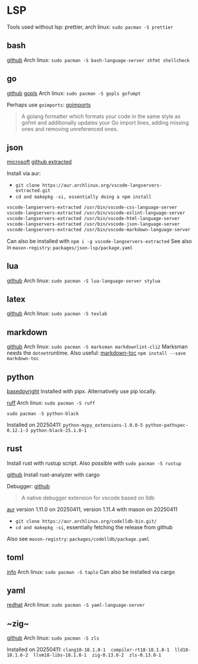 # LSP

Tools used without lsp:
prettier, arch linux: `sudo pacman -S prettier`

## bash

[github](https://github.com/bash-lsp/bash-language-server)
Arch linux: `sudo pacman -S bash-language-server shfmt shellcheck`

## go

[github](https://github.com/golang/tools/tree/master/gopls)
[gopls](https://pkg.go.dev/golang.org/x/tools/gopls)
Arch linux: `sudo pacman -S gopls gofumpt`

Perhaps use `goimports`:
[goimports](https://pkg.go.dev/golang.org/x/tools/cmd/goimports)

> A golang formatter which formats your code in the same style as gofmt and additionally
> updates your Go import lines, adding missing ones and removing unreferenced ones.

## json

[microsoft](https://github.com/microsoft/vscode-json-languageservice)
[github extracted](https://github.com/hrsh7th/vscode-langservers-extracted)

Install via aur:

- `git clone https://aur.archlinux.org/vscode-langservers-extracted.git`
- `cd and makepkg -si, essentially doing a npm install`

```txt
vscode-langservers-extracted /usr/bin/vscode-css-language-server
vscode-langservers-extracted /usr/bin/vscode-eslint-language-server
vscode-langservers-extracted /usr/bin/vscode-html-language-server
vscode-langservers-extracted /usr/bin/vscode-json-language-server
vscode-langservers-extracted /usr/bin/vscode-markdown-language-server
```

Can also be installed with `npm i -g vscode-langservers-extracted`
See also in `mason-registry`: `packages/json-lsp/package.yaml`

## lua

[github](https://github.com/luals/lua-language-server)
Arch linux: `sudo pacman -S lua-language-server stylua`

## latex

[github](https://github.com/latex-lsp/texlab)
Arch linux: `sudo pacman -S texlab`

## markdown

[github](https://github.com/artempyanykh/marksman)
Arch linux: `sudo pacman -S marksman markdownlint-cli2`
Marksman needs the `dotnet`runtime.
Also useful: [markdown-toc](https://github.com/jonschlinkert/markdown-toc)
`npm install --save markdown-toc`

## python

[basedpyright](https://github.com/detachhead/basedpyright)
Installed with pipx. Alternatively use pip locally.

[ruff](https://github.com/astral-sh/ruff/)
Arch linux: `sudo pacman -S ruff`

`sudo pacman -S python-black`

Installed on 20250411:
`python-mypy_extensions-1.0.0-5 python-pathspec-0.12.1-3 python-black-25.1.0-1`

## rust

Install rust with rustup script. Also possible with `sudo pacman -S rustup`

[github](https://rust-analyzer.github.io/)
Install rust-analyzer with cargo

Debugger:
[github](https://github.com/vadimcn/codelldb)

> A native debugger extension for vscode based on lldb

[aur](https://aur.archlinux.org/packages/codelldb-bin)
version 1.11.0 on 20250411, version 1.11.4 with mason on 20250411

- `git clone https://aur.archlinux.org/codelldb-bin.git/`
- `cd and makepkg -si`, essentially fetching the release from github

Also see `mason-registry`: `packages/codelldb/package.yaml`

## toml

[info](https://taplo.tamasfe.dev/)
Arch linux: `sudo pacman -S taplo`
Can also be installed via cargo

## yaml

[redhat](https://github.com/redhat-developer/yaml-language-server)
Arch linux: `sudo pacman -S yaml-language-server`

## ~zig~

[github](https://github.com/zigtools/zls)
Arch linux: `sudo pacman -S zls`

Installed on 20250411:
`clang18-18.1.8-1  compiler-rt18-18.1.8-1  lld18-18.1.6-2  llvm18-libs-18.1.8-1  zig-0.13.0-2  zls-0.13.0-1`

